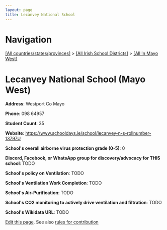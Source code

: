 ```yaml
---
layout: page
title: Lecanvey National School
---
```

# Navigation

[[All countries/states/provinces]](../../..) > [[All Irish School Districts]](../..) > [[All In Mayo West]](..)

# Lecanvey National School (Mayo West)

**Address**: Westport Co Mayo

**Phone**: 098 64957

**Student Count**: 35

**Website**: <https://www.schooldays.ie/school/lecanvey-n-s-rollnumber-13797U>

**School's overall airborne virus protection grade (0-5)**: 0

**Discord, Facebook, or WhatsApp group for discovery/advocacy for THIS school**: TODO

**School's policy on Ventilation**: TODO

**School's Ventilation Work Completion**: TODO

**School's Air-Purification**: TODO

**School's CO2 monitoring to actively drive ventilation and filtration**: TODO

**School's Wikidata URL**: TODO


[Edit this page](https://github.com/ventilate-schools/Ireland/edit/main/./Mayo_West/Lecanvey_National_School.md). See also [rules for contribution](../../../contribution-rules/)